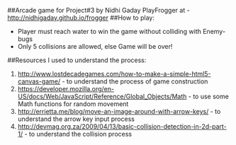 
##Arcade game for Project#3 by Nidhi Gaday
PlayFrogger at - http://nidhigaday.github.io/frogger
##How to play:
   * Player must reach water to win the game without colliding with Enemy-bugs
   * Only 5 collisions are allowed, else Game will be over!

##Resources I used to understand the process:
   1. http://www.lostdecadegames.com/how-to-make-a-simple-html5-canvas-game/ - to understand the process of game construction
   2. https://developer.mozilla.org/en-US/docs/Web/JavaScript/Reference/Global_Objects/Math - to use some Math  functions for random movement
   3. http://errietta.me/blog/move-an-image-around-with-arrow-keys/ - to understand the arrow key input process
   4. http://devmag.org.za/2009/04/13/basic-collision-detection-in-2d-part-1/ - to understand the collision process
